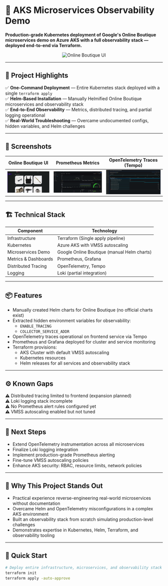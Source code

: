 # 🚀 AKS Microservices Observability Demo

**Production-grade Kubernetes deployment of Google's Online Boutique microservices demo on Azure AKS with a full observability stack — deployed end-to-end via Terraform.**

<p align="center">
  <img src="/screenshots/boutique_ui.png" alt="Online Boutique UI" width="600"/>
</p>

---

## 🌟 Project Highlights

✅ **One-Command Deployment** — Entire Kubernetes stack deployed with a single `terraform apply`  
✅ **Helm-Based Installation** — Manually Helmified Online Boutique microservices and observability stack  
✅ **End-to-End Observability** — Metrics, distributed tracing, and partial logging operational  
✅ **Real-World Troubleshooting** — Overcame undocumented configs, hidden variables, and Helm challenges  

---

## 📸 Screenshots

| Online Boutique UI                           | Prometheus Metrics                           | OpenTelemetry Traces (Tempo)                |
|----------------------------------------------|----------------------------------------------|---------------------------------------------|
| ![UI](/screenshots/boutique_sc1.png)          | ![Prometheus](/screenshots/boutique_sc3.png)   | ![Traces](/screenshots/boutique_sc2.png)  |

---

## 🏗️ Technical Stack

| **Component**         | **Technology**                     |
|-----------------------|------------------------------------|
| Infrastructure        | Terraform (Single apply pipeline) |
| Kubernetes            | Azure AKS with VMSS autoscaling   |
| Microservices Demo    | Google Online Boutique (manual Helm charts) |
| Metrics & Dashboards  | Prometheus, Grafana               |
| Distributed Tracing   | OpenTelemetry, Tempo              |
| Logging               | Loki (partial integration)        |

---

## 📦 Features

- Manually created Helm charts for Online Boutique (no official charts exist)
- Extracted hidden environment variables for observability:
  - `ENABLE_TRACING`
  - `COLLECTOR_SERVICE_ADDR`
- OpenTelemetry traces operational on frontend service via Tempo
- Prometheus and Grafana deployed for cluster and service monitoring
- Terraform provisions:
  - AKS Cluster with default VMSS autoscaling
  - Kubernetes resources
  - Helm releases for all services and observability stack

---

## ⚙️ Known Gaps

⚠️ Distributed tracing limited to frontend (expansion planned)  
⚠️ Loki logging stack incomplete  
⚠️ No Prometheus alert rules configured yet  
⚠️ VMSS autoscaling enabled but not tuned  

---

## 🚧 Next Steps

- Extend OpenTelemetry instrumentation across all microservices  
- Finalize Loki logging integration  
- Implement production-grade Prometheus alerting  
- Fine-tune VMSS autoscaling policies  
- Enhance AKS security: RBAC, resource limits, network policies  

---

## 🎯 Why This Project Stands Out

- Practical experience reverse-engineering real-world microservices without documentation  
- Overcame Helm and OpenTelemetry misconfigurations in a complex AKS environment  
- Built an observability stack from scratch simulating production-level challenges  
- Demonstrates expertise in Kubernetes, Helm, Terraform, and observability tooling  

---

## 📝 Quick Start

```bash
# Deploy entire infrastructure, microservices, and observability stack
terraform init
terraform apply -auto-approve
